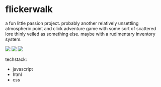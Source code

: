# flickerwalk

a fun little passion project. probably another relatively unsettling atmospheric point and click adventure game with some sort of scattered lore thinly veiled as something else. maybe with a rudimentary inventory system. 

<img src="https://i.imgur.com/OJInjZO.jpeg">
<img src="https://i.imgur.com/PYki9jg.jpeg">
<img src="https://i.imgur.com/5F6pClC.jpeg">

techstack: 
-  javascript
-  html
-  css
